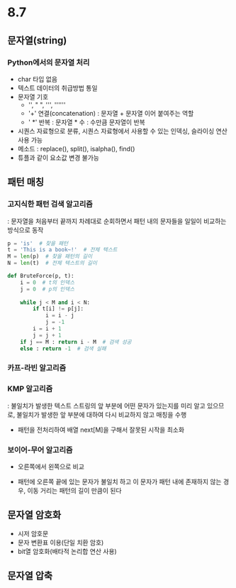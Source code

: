 # 8.7

## 문자열(string)

### Python에서의 문자열 처리

- char 타입 없음
- 텍스트 데이터의 취급방법 통일
- 문자열 기호
  - '', " ", ''', ''''''
  - '+' 연결(concatenation) : 문자열 + 문자열 이어 붙여주는 역할
  - ' *' 반복 : 문자열 * 수 : 수만큼 문자열이 반복
- 시퀀스 자료형으로 분류, 시퀀스 자료형에서 사용할 수 있는 인덱싱, 슬라이싱 연산 사용 가능
- 메소드 : replace(), split(), isalpha(), find()
- 튜플과 같이 요소값 변경 불가능



## 패턴 매칭

### 고지식한 패턴 검색 알고리즘

: 문자열을 처음부터 끝까지 차례대로 순회하면서 패턴 내의 문자들을 일일이 비교하는 방식으로 동작

```python
p = 'is'  # 찾을 패턴
t = 'This is a book~!'  # 전체 텍스트
M = len(p)  # 찾을 패턴의 길이
N = len(t)  # 전체 텍스트의 길이

def BruteForce(p, t):
    i = 0  # t의 인덱스
    j = 0  # p의 인덱스
    
    while j < M and i < N:
        if t[i] != p[j]:
            i = i - j
            j = -1
        i = i + 1
        j = j + 1
    if j == M : return i - M  # 검색 성공
	else : return -1  # 검색 실패
```



### 카프-라빈 알고리즘

### KMP 알고리즘

: 불일치가 발생한 텍스트 스트링의 앞 부분에 어떤 문자가 있는지를 미리 알고 있으므로, 불일치가 발생한 앞 부분에 대하여 다시 비교하지 않고 매칭을 수행

- 패턴을 전처리하여 배열 next[M]을 구해서 잘못된 시작을 최소화



### 보이어-무어 알고리즘

- 오른쪽에서 왼쪽으로 비교

- 패턴에 오른쪽 끝에 있는 문자가 불일치 하고 이 문자가 패턴 내에 존재하지 않는 경우, 이동 거리는 패턴의 길이 만큼이 된다 

  

## 문자열 암호화

- 시저 암호문
- 문자 변환표 이용(단일 치환 암호)
- bit열 암호화(배타적 논리합 연산 사용)



## 문자열 압축

